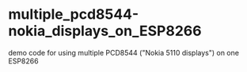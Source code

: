 # multiple_pcd8544-nokia_displays_on_ESP8266
demo code for using multiple PCD8544 ("Nokia 5110 displays") on one ESP8266
